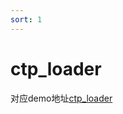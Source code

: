 ```yaml
---
sort: 1
---
```


# ctp_loader

对应demo地址[ctp_loader](https://github.com/wondertrader/wtpy/tree/master/demos/ctp_loader)